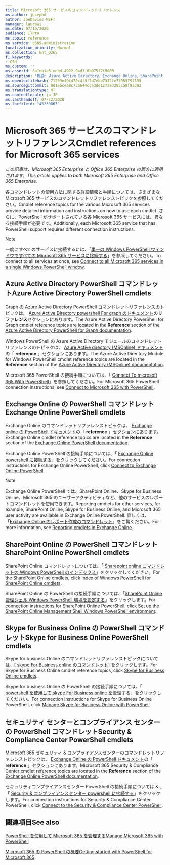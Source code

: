 ```yaml
---
title: Microsoft 365 サービスのコマンドレットリファレンス
ms.author: josephd
author: JoeDavies-MSFT
manager: laurawi
ms.date: 07/16/2020
audience: ITPro
ms.topic: reference
ms.service: o365-administration
localization_priority: Normal
ms.collection: Ent_O365
f1.keywords:
- CSH
ms.custom: ''
ms.assetid: 3a1ea1a6-edbd-4922-9ad3-0b075f7f9009
description: '概要: Azure Active Directory、Exchange Online、SharePoint Online、Skype for Business Online、およびセキュリティ & コンプライアンスのための Microsoft 365 for PowerShell コマンドレットリファレンストピックをご覧ください。'
ms.openlocfilehash: 71259e49fd70c4f3f7d7ebb7332fe75955797335
ms.sourcegitcommit: 0d1ebcea8c73a644cca3de127a93385c58f9a302
ms.translationtype: MT
ms.contentlocale: ja-JP
ms.lasthandoff: 07/22/2020
ms.locfileid: "45230863"
---
```

# <a name="cmdlet-references-for-microsoft-365-services"></a><span data-ttu-id="92a65-103">Microsoft 365 サービスのコマンドレットリファレンス</span><span class="sxs-lookup"><span data-stu-id="92a65-103">Cmdlet references for Microsoft 365 services</span></span>

<span data-ttu-id="92a65-104">*この記事は、Microsoft 365 Enterprise と Office 365 Enterprise の両方に適用されます。*</span><span class="sxs-lookup"><span data-stu-id="92a65-104">*This article applies to both Microsoft 365 Enterprise and Office 365 Enterprise.*</span></span>

<span data-ttu-id="92a65-105">各コマンドレットの使用方法に関する詳細情報と手順については、さまざまな Microsoft 365 サービスのコマンドレットリファレンストピックを参照してください。</span><span class="sxs-lookup"><span data-stu-id="92a65-105">Cmdlet reference topics for the various Microsoft 365 services provide detailed information and instructions on how to use each cmdlet.</span></span> <span data-ttu-id="92a65-106">さらに、PowerShell がサポートされている各 Microsoft 365 サービスには、異なる接続手順が必要です。</span><span class="sxs-lookup"><span data-stu-id="92a65-106">Additionally, each Microsoft 365 service that has PowerShell support requires different connection instructions.</span></span>
  
> [!NOTE]
> <span data-ttu-id="92a65-107">一度にすべてのサービスに接続するには、「[単一の Windows PowerShell ウィンドウですべての Microsoft 365 サービスに接続する](connect-to-all-office-365-services-in-a-single-windows-powershell-window.md)」を参照してください。</span><span class="sxs-lookup"><span data-stu-id="92a65-107">To connect to all services at once, see [Connect to all Microsoft 365 services in a single Windows PowerShell window](connect-to-all-office-365-services-in-a-single-windows-powershell-window.md).</span></span> 
  
## <a name="azure-active-directory-powershell-cmdlets"></a><span data-ttu-id="92a65-108">Azure Active Directory PowerShell コマンドレット</span><span class="sxs-lookup"><span data-stu-id="92a65-108">Azure Active Directory PowerShell cmdlets</span></span>

<span data-ttu-id="92a65-109">Graph の Azure Active Directory PowerShell コマンドレットリファレンスのトピックは、 [Azure Active Directory powershell For graph のドキュメント](https://docs.microsoft.com/powershell/azure/active-directory/install-adv2?view=azureadps-2.0)の**リファレンス**セクションにあります。</span><span class="sxs-lookup"><span data-stu-id="92a65-109">The Azure Active Directory PowerShell for Graph cmdlet reference topics are located in the **Reference** section of the [Azure Active Directory PowerShell for Graph documentation](https://docs.microsoft.com/powershell/azure/active-directory/install-adv2?view=azureadps-2.0).</span></span>

<span data-ttu-id="92a65-110">Windows PowerShell の Azure Active Directory モジュールのコマンドレットリファレンスのトピックは、 [Azure Active directory (MSOnline) ドキュメント](https://docs.microsoft.com/powershell/azure/active-directory/overview?view=azureadps-1.0)の「 **reference** 」セクションにあります。</span><span class="sxs-lookup"><span data-stu-id="92a65-110">The Azure Active Directory Module for Windows PowerShell cmdlet reference topics are located in the **Reference** section of the [Azure Active Directory (MSOnline) documentation](https://docs.microsoft.com/powershell/azure/active-directory/overview?view=azureadps-1.0).</span></span>

<span data-ttu-id="92a65-111">Microsoft 365 PowerShell の接続手順については、「 [Connect To microsoft 365 With PowerShell](connect-to-office-365-powershell.md)」を参照してください。</span><span class="sxs-lookup"><span data-stu-id="92a65-111">For Microsoft 365 PowerShell connection instructions, see [Connect to Microsoft 365 with PowerShell](connect-to-office-365-powershell.md).</span></span>
  
## <a name="exchange-online-powershell-cmdlets"></a><span data-ttu-id="92a65-112">Exchange Online の PowerShell コマンドレット</span><span class="sxs-lookup"><span data-stu-id="92a65-112">Exchange Online PowerShell cmdlets</span></span>

<span data-ttu-id="92a65-113">Exchange Online のコマンドレットリファレンストピックは、 [Exchange online の PowerShell ドキュメント](https://docs.microsoft.com/powershell/exchange/exchange-online/exchange-online-powershell?view=exchange-ps)の「 **reference** 」セクションにあります。</span><span class="sxs-lookup"><span data-stu-id="92a65-113">Exchange Online cmdlet reference topics are located in the **Reference** section of the [Exchange Online PowerShell documentation](https://docs.microsoft.com/powershell/exchange/exchange-online/exchange-online-powershell?view=exchange-ps).</span></span>
  
<span data-ttu-id="92a65-114">Exchange Online PowerShell の接続手順については、「 [Exchange Online powershell に接続する](https://go.microsoft.com/fwlink/p/?LinkId=396554)」をクリックしてください。</span><span class="sxs-lookup"><span data-stu-id="92a65-114">For connection instructions for Exchange Online PowerShell, click [Connect to Exchange Online PowerShell](https://go.microsoft.com/fwlink/p/?LinkId=396554).</span></span>
  
> [!NOTE]
> <span data-ttu-id="92a65-115">Exchange Online PowerShell では、SharePoint Online、Skype for Business Online、Microsoft 365 のユーザーアクティビティなど、他のサービスのレポートコマンドレットを使用できます。</span><span class="sxs-lookup"><span data-stu-id="92a65-115">Reporting cmdlets for other services, for example, SharePoint Online, Skype for Business Online, and Microsoft 365 user activity are available in Exchange Online PowerShell.</span></span> <span data-ttu-id="92a65-116">詳しくは、「[Exchange Online のレポート作成のコマンドレット](https://go.microsoft.com/fwlink/p/?LinkId=691595)」をご覧ください。</span><span class="sxs-lookup"><span data-stu-id="92a65-116">For more information, see [Reporting cmdlets in Exchange Online](https://go.microsoft.com/fwlink/p/?LinkId=691595).</span></span> 
  
## <a name="sharepoint-online-powershell-cmdlets"></a><span data-ttu-id="92a65-117">SharePoint Online の PowerShell コマンドレット</span><span class="sxs-lookup"><span data-stu-id="92a65-117">SharePoint Online PowerShell cmdlets</span></span>

<span data-ttu-id="92a65-118">SharePoint Online コマンドレットについては、「 [Sharepoint online コマンドレットの Windows PowerShell のインデックス](https://go.microsoft.com/fwlink/p/?LinkId=691476)」をクリックしてください。</span><span class="sxs-lookup"><span data-stu-id="92a65-118">For the SharePoint Online cmdlets, click [Index of Windows PowerShell for SharePoint Online cmdlets](https://go.microsoft.com/fwlink/p/?LinkId=691476).</span></span>
  
<span data-ttu-id="92a65-119">SharePoint Online の PowerShell の接続手順については、「[SharePoint Online 管理シェル Windows PowerShell 環境を設定する](https://go.microsoft.com/fwlink/p/?LinkId=691603)」をクリックします。</span><span class="sxs-lookup"><span data-stu-id="92a65-119">For connection instructions for SharePoint Online PowerShell, click [Set up the SharePoint Online Management Shell Windows PowerShell environment](https://go.microsoft.com/fwlink/p/?LinkId=691603).</span></span>
  
## <a name="skype-for-business-online-powershell-cmdlets"></a><span data-ttu-id="92a65-120">Skype for Business Online の PowerShell コマンドレット</span><span class="sxs-lookup"><span data-stu-id="92a65-120">Skype for Business Online PowerShell cmdlets</span></span>

<span data-ttu-id="92a65-121">Skype for business Online のコマンドレットリファレンストピックについては、[ [skype For Business online のコマンドレット](https://technet.microsoft.com/library/mt228132.aspx)] をクリックします。</span><span class="sxs-lookup"><span data-stu-id="92a65-121">For Skype for Business Online cmdlet reference topics, click [Skype for Business Online cmdlets](https://technet.microsoft.com/library/mt228132.aspx).</span></span>
  
<span data-ttu-id="92a65-122">Skype for business Online の PowerShell の接続手順については、「 [powershell を使用して skype For Business online を管理](manage-skype-for-business-online-with-office-365-powershell.md)する」をクリックしてください。</span><span class="sxs-lookup"><span data-stu-id="92a65-122">For connection instructions for Skype for Business Online PowerShell, click [Manage Skype for Business Online with PowerShell](manage-skype-for-business-online-with-office-365-powershell.md).</span></span>

## <a name="security-amp-compliance-center-powershell-cmdlets"></a><span data-ttu-id="92a65-123">セキュリティ センターとコンプライアンス センターの PowerShell コマンドレット</span><span class="sxs-lookup"><span data-stu-id="92a65-123">Security &amp; Compliance Center PowerShell cmdlets</span></span>

<span data-ttu-id="92a65-124">Microsoft 365 セキュリティ &amp; コンプライアンスセンターのコマンドレットリファレンストピックは、 [Exchange Online の PowerShell ドキュメント](https://docs.microsoft.com/powershell/exchange/exchange-online/exchange-online-powershell?view=exchange-ps)の「 **reference** 」セクションにあります。</span><span class="sxs-lookup"><span data-stu-id="92a65-124">Microsoft 365 Security &amp; Compliance Center cmdlet reference topics are located in the **Reference** section of the [Exchange Online PowerShell documentation](https://docs.microsoft.com/powershell/exchange/exchange-online/exchange-online-powershell?view=exchange-ps).</span></span>
  
<span data-ttu-id="92a65-125">セキュリティコンプライアンスセンター PowerShell の接続手順については &amp; 、「 [Security &amp; コンプライアンスセンター powershell に接続する](https://docs.microsoft.com/powershell/exchange/connect-to-scc-powershell?view=exchange-ps)」をクリックします。</span><span class="sxs-lookup"><span data-stu-id="92a65-125">For connection instructions for Security &amp; Compliance Center PowerShell, click [Connect to the Security &amp; Compliance Center PowerShell](https://docs.microsoft.com/powershell/exchange/connect-to-scc-powershell?view=exchange-ps).</span></span>


  
## <a name="see-also"></a><span data-ttu-id="92a65-126">関連項目</span><span class="sxs-lookup"><span data-stu-id="92a65-126">See also</span></span>

[<span data-ttu-id="92a65-127">PowerShell を使用して Microsoft 365 を管理する</span><span class="sxs-lookup"><span data-stu-id="92a65-127">Manage Microsoft 365 with PowerShell</span></span>](manage-office-365-with-office-365-powershell.md)
  
[<span data-ttu-id="92a65-128">Microsoft 365 の PowerShell の概要</span><span class="sxs-lookup"><span data-stu-id="92a65-128">Getting started with PowerShell for Microsoft 365</span></span>](getting-started-with-office-365-powershell.md)


